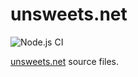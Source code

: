 # unsweets.net

![Node.js CI](https://github.com/sunya9/unsweets.net/workflows/Node.js%20CI/badge.svg)

[unsweets.net](https://unsweets.net/) source files.
